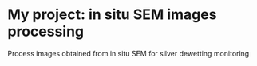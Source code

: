 # My project: **in situ** SEM images processing
Process images obtained from in situ SEM for silver dewetting monitoring
